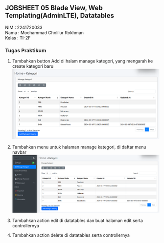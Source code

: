 
## JOBSHEET 05 Blade View, Web Templating(AdminLTE), Datatables

NIM : 2241720033 <br>
Nama : Mochammad Cholilur Rokhman <br>
Kelas : TI-2F

### Tugas Praktikum

1. Tambahkan button Add di halam manage kategori, yang mengarah ke create kategori baru
![alt text](image-21.png)

2. Tambahkan menu untuk halaman manage kategori, di daftar menu navbar
![alt text](image-22.png)

3. Tambahkan action edit di datatables dan buat halaman edit serta controllernya
4. Tambahkan action delete di datatables serta controllernya

